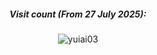 <div align="center">

##### Visit count (From 27 July 2025):
![yuiai03](https://count.getloli.com/@yuiai?name=yuiai&theme=miku&padding=6&offset=0&align=center&scale=0.5&pixelated=0&darkmode=0)

</div>
